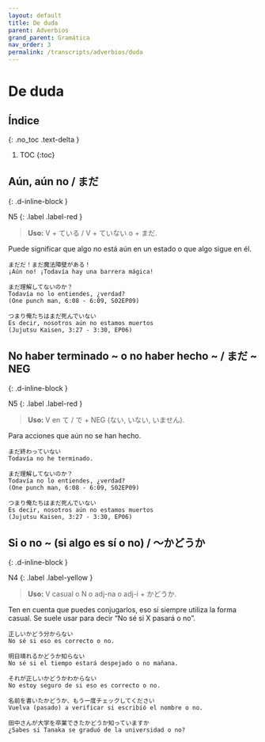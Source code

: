 ```yaml
---
layout: default
title: De duda
parent: Adverbios
grand_parent: Gramática
nav_order: 3
permalink: /transcripts/adverbios/duda
---
```


# De duda

## Índice
{: .no_toc .text-delta }

1. TOC
{:toc}

## Aún, aún no / まだ
{: .d-inline-block }

N5
{: .label .label-red }

> **Uso:** V + ている / V + ていない o + まだ.

Puede significar que algo no está aún en un estado o que algo sigue en él.

```
まだだ！まだ魔法障壁がある！
¡Aún no! ¡Todavía hay una barrera mágica!

まだ理解してないのか？ 
Todavía no lo entiendes, ¿verdad?
(One punch man, 6:08 - 6:09, S02EP09)

つまり俺たちはまだ死んでいない
Es decir, nosotros aún no estamos muertos
(Jujutsu Kaisen, 3:27 - 3:30, EP06)
```

## No haber terminado ~ o no haber hecho ~ / まだ ~ NEG
{: .d-inline-block }

N5
{: .label .label-red }

> **Uso:** V en て / で + NEG (ない, いない, いません).

Para acciones que aún no se han hecho.

```
まだ終わっていない
Todavía no he terminado.

まだ理解してないのか？
Todavía no lo entiendes, ¿verdad?
(One punch man, 6:08 - 6:09, S02EP09)

つまり俺たちはまだ死んでいない
Es decir, nosotros aún no estamos muertos
(Jujutsu Kaisen, 3:27 - 3:30, EP06)
```

## Si o no ~ (si algo es sí o no) / 〜かどうか
{: .d-inline-block }

N4
{: .label .label-yellow }

> **Uso:** V casual o N o adj-na o adj-i + かどうか.

Ten en cuenta que puedes conjugarlos, eso sí siempre utiliza la forma casual. Se suele usar para decir “No sé si X pasará o no”.

```
正しいかどう分からない
No sé si eso es correcto o no.

明日晴れるかどうか知らない
No sé si el tiempo estará despejado o no mañana.

それが正しいかどうかわからない
No estoy seguro de si eso es correcto o no.

名前を書いたかどうか、もう一度チェックしてください
Vuelva (pasado) a verificar si escribió el nombre o no.

田中さんが大学を卒業できたかどうか知っていますか
¿Sabes si Tanaka se graduó de la universidad o no?
```
